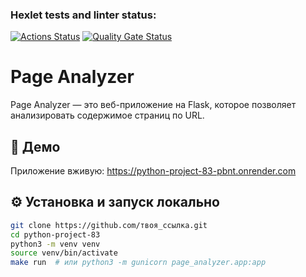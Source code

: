 ### Hexlet tests and linter status:
[![Actions Status](https://github.com/RustemYeldessov/python-project-83/actions/workflows/hexlet-check.yml/badge.svg)](https://github.com/RustemYeldessov/python-project-83/actions)
[![Quality Gate Status](https://sonarcloud.io/api/project_badges/measure?project=RustemYeldessov_python-project-83&metric=alert_status)](https://sonarcloud.io/summary/new_code?id=RustemYeldessov_python-project-83)

# Page Analyzer

Page Analyzer — это веб-приложение на Flask, которое позволяет анализировать содержимое страниц по URL.

## 🚀 Демо

Приложение вживую: https://python-project-83-pbnt.onrender.com

## ⚙️ Установка и запуск локально

```bash
git clone https://github.com/твоя_ссылка.git
cd python-project-83
python3 -m venv venv
source venv/bin/activate
make run  # или python3 -m gunicorn page_analyzer.app:app